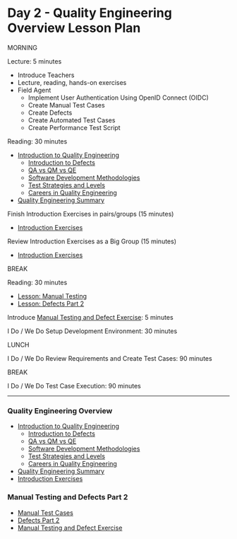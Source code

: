 # Day 2 - Quality Engineering Overview Lesson Plan

MORNING

Lecture: 5 minutes
  - Introduce Teachers
  - Lecture, reading, hands-on exercises
  - Field Agent
    - Implement User Authentication Using OpenID Connect (OIDC)
    - Create Manual Test Cases
    - Create Defects
    - Create Automated Test Cases
    - Create Performance Test Script

Reading: 30 minutes
  - [Introduction to Quality Engineering](../../lessons/M15-introduction-to-quality-engineering.md)
    - [Introduction to Defects](../../lessons/M15-introduction-to-defects.md)
    - [QA vs QM vs QE](../../lessons/M15-qa-qm-qe.md)
    - [Software Development Methodologies](../../lessons/M15-software-development-methodologies.md)
    - [Test Strategies and Levels](../../lessons/M15-test-strategies-and-levels.md)
    - [Careers in Quality Engineering](../../lessons/M15-careers-in-quality-engineering.md)
  - [Quality Engineering Summary](../../lessons/M15-qe-overview-summary.md)

Finish Introduction Exercises in pairs/groups (15 minutes)
- [Introduction Exercises](../../exercises/M15-exercise-introduction-to-quality-engineering.md)

Review Introduction Exercises as a Big Group (15 minutes)
- [Introduction Exercises](../../exercises/M15-exercise-introduction-to-quality-engineering.md)

BREAK

Reading: 30 minutes
  - [Lesson: Manual Testing](../../lessons/M15-manual-testing.md)
  - [Lesson: Defects Part 2](../../lessons/M15-defects-part-2.md)

Introduce [Manual Testing and Defect Exercise](../../exercises/M15-exercise-manual-testing.md): 5 minutes

I Do / We Do Setup Development Environment: 30 minutes

LUNCH

I Do / We Do Review Requirements and Create Test Cases: 90 minutes

BREAK

I Do / We Do Test Case Execution: 90 minutes

--------------------------------------------------------------------------------------------------------

### Quality Engineering Overview
- [Introduction to Quality Engineering](../../lessons/M15-introduction-to-quality-engineering.md)
  - [Introduction to Defects](../../lessons/M15-introduction-to-defects.md)
  - [QA vs QM vs QE](../../lessons/M15-qa-qm-qe.md)
  - [Software Development Methodologies](../../lessons/M15-software-development-methodologies.md)
  - [Test Strategies and Levels](../../lessons/M15-test-strategies-and-levels.md)
  - [Careers in Quality Engineering](../../lessons/M15-careers-in-quality-engineering.md)
- [Quality Engineering Summary](../../lessons/M15-qe-overview-summary.md)
- [Introduction Exercises](../../exercises/M15-exercise-introduction-to-quality-engineering.md)

### Manual Testing and Defects Part 2
- [Manual Test Cases](../../lessons/M15-manual-testing.md)
- [Defects Part 2](../../lessons/M15-defects-part-2.md)
- [Manual Testing and Defect Exercise](../../exercises/M15-exercise-manual-testing.md)
